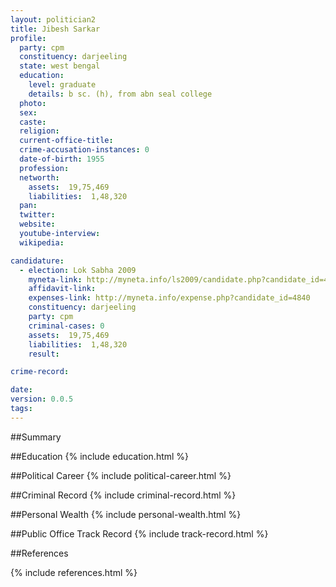 ```yaml
---
layout: politician2
title: Jibesh Sarkar
profile: 
  party: cpm
  constituency: darjeeling
  state: west bengal
  education: 
    level: graduate
    details: b sc. (h), from abn seal college
  photo: 
  sex: 
  caste: 
  religion: 
  current-office-title: 
  crime-accusation-instances: 0
  date-of-birth: 1955
  profession: 
  networth: 
    assets:  19,75,469
    liabilities:  1,48,320
  pan: 
  twitter: 
  website: 
  youtube-interview: 
  wikipedia: 

candidature: 
  - election: Lok Sabha 2009
    myneta-link: http://myneta.info/ls2009/candidate.php?candidate_id=4840
    affidavit-link: 
    expenses-link: http://myneta.info/expense.php?candidate_id=4840
    constituency: darjeeling 
    party: cpm
    criminal-cases: 0
    assets:  19,75,469
    liabilities:  1,48,320
    result:  

crime-record: 

date: 
version: 0.0.5
tags: 
---
```

##Summary


##Education
{% include education.html %}


##Political Career
{% include political-career.html %}


##Criminal Record
{% include criminal-record.html %}


##Personal Wealth
{% include personal-wealth.html %}


##Public Office Track Record
{% include track-record.html %}


##References


{% include references.html %}